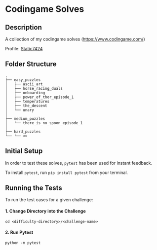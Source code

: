 # Codingame Solves

## Description

A collection of my codingame solves (https://www.codingame.com/)

Profile: [Static7424](https://www.codingame.com/profile/aa1b1f15aed409ffdf1f8977249b69c21221406)

## Folder Structure

    .
    ├── easy_puzzles
    │   ├── ascii_art
    │   ├── horse_racing_duals
    │   ├── onboarding
    │   ├── power_of_thor_episode_1
    │   ├── temperatures
    │   ├── the_descent
    │   └── unary
    │
    ├── medium_puzzles
    │   └── there_is_no_spoon_episode_1
    │
    ├── hard_puzzles
    └── └── <>

## Initial Setup

In order to test these solves, `pytest` has been used for instant feedback.

To install `pytest`, run `pip install pytest` from your terminal.

## Running the Tests

To run the test cases for a given challenge:

#### 1. Change Directory into the Challenge

`cd <difficulty-directory>/<challenge-name>`

#### 2. Run Pytest

`python -m pytest`
